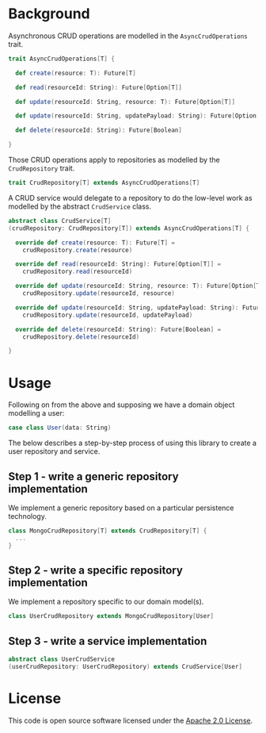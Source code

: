 # Background

Asynchronous CRUD operations are modelled in the `AsyncCrudOperations` trait.

```scala
trait AsyncCrudOperations[T] {

  def create(resource: T): Future[T]

  def read(resourceId: String): Future[Option[T]]

  def update(resourceId: String, resource: T): Future[Option[T]]

  def update(resourceId: String, updatePayload: String): Future[Option[AnyRef]]

  def delete(resourceId: String): Future[Boolean]

}
```

Those CRUD operations apply to repositories as modelled by the `CrudRepository` trait.

```scala
trait CrudRepository[T] extends AsyncCrudOperations[T]
```

A CRUD service would delegate to a repository to do the low-level work as modelled by the abstract `CrudService` class.

```scala
abstract class CrudService[T]
(crudRepository: CrudRepository[T]) extends AsyncCrudOperations[T] {

  override def create(resource: T): Future[T] =
    crudRepository.create(resource)

  override def read(resourceId: String): Future[Option[T]] =
    crudRepository.read(resourceId)

  override def update(resourceId: String, resource: T): Future[Option[T]] =
    crudRepository.update(resourceId, resource)

  override def update(resourceId: String, updatePayload: String): Future[Option[AnyRef]] =
    crudRepository.update(resourceId, updatePayload)

  override def delete(resourceId: String): Future[Boolean] =
    crudRepository.delete(resourceId)

}
```

# Usage

Following on from the above and supposing we have a domain object modelling a user:

```scala
case class User(data: String)
```

The below describes a step-by-step process of using this library to create a user repository and service.

## Step 1 - write a generic repository implementation

We implement a generic repository based on a particular persistence technology.

```scala
class MongoCrudRepository[T] extends CrudRepository[T] {
  ...  
}
```

## Step 2 - write a specific repository implementation

We implement a repository specific to our domain model(s).

```scala
class UserCrudRepository extends MongoCrudRepository[User]
```

## Step 3 - write a service implementation

```scala
abstract class UserCrudService
(userCrudRepository: UserCrudRepository) extends CrudService[User]
```

# License

This code is open source software licensed under the [Apache 2.0 License](http://www.apache.org/licenses/LICENSE-2.0.html).

